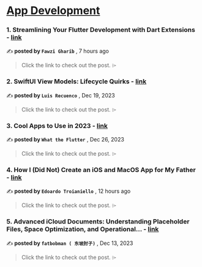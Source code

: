 
<h1><a href=https://medium.com/tag/mobile-app-development/recommended target="_blank" rel="noopener noreferrer">App Development</a></h1>
<h3>1. Streamlining Your Flutter Development with Dart Extensions - <a href=https://medium.com/@fawz11gharib/streamlining-your-flutter-development-with-dart-extensions-e9983aff0bc3?source=tag_recommended_feed---------0-84----------mobile_app_development----------5c90fca1_7679_4de2_96d9_e67b6d0f1ed6------- target="_blank" rel="noopener noreferrer">link</a></h3>

✍️ **posted by `Fawzi Gharib`** <date> , 7 hours ago</date>

<blockquote>Click the link to check out the post. ⌲</blockquote>

<h3>2. SwiftUI View Models: Lifecycle Quirks - <a href=https://medium.com/the-swift-cooperative/swiftui-view-models-lifecycle-quirks-8dd967e84e31?source=tag_recommended_feed---------1-107----------mobile_app_development----------5c90fca1_7679_4de2_96d9_e67b6d0f1ed6------- target="_blank" rel="noopener noreferrer">link</a></h3>

✍️ **posted by `Luis Recuenco`** <date> , Dec 19, 2023</date>

<blockquote>Click the link to check out the post. ⌲</blockquote>

<h3>3. Cool Apps to Use in 2023 - <a href=https://medium.com/@flutterwtf/cool-apps-to-use-in-2023-259885581956?source=tag_recommended_feed---------2-85----------mobile_app_development----------5c90fca1_7679_4de2_96d9_e67b6d0f1ed6------- target="_blank" rel="noopener noreferrer">link</a></h3>

✍️ **posted by `What the Flutter`** <date> , Dec 26, 2023</date>

<blockquote>Click the link to check out the post. ⌲</blockquote>

<h3>4. How I (Did Not) Create an iOS and MacOS App for My Father - <a href=https://medium.com/@eddotroianiello/how-i-did-not-create-an-ios-and-macos-app-for-my-father-3a21e0512d6e?source=tag_recommended_feed---------3-84----------mobile_app_development----------5c90fca1_7679_4de2_96d9_e67b6d0f1ed6------- target="_blank" rel="noopener noreferrer">link</a></h3>

✍️ **posted by `Edoardo Troianiello`** <date> , 12 hours ago</date>

<blockquote>Click the link to check out the post. ⌲</blockquote>

<h3>5. Advanced iCloud Documents: Understanding Placeholder Files, Space Optimization, and Operational… - <a href=https://medium.com/itnext/advanced-icloud-documents-understanding-placeholder-files-space-optimization-and-operational-759b29c17e10?source=tag_recommended_feed---------4-107----------mobile_app_development----------5c90fca1_7679_4de2_96d9_e67b6d0f1ed6------- target="_blank" rel="noopener noreferrer">link</a></h3>

✍️ **posted by `fatbobman ( 东坡肘子)`** <date> , Dec 13, 2023</date>

<blockquote>Click the link to check out the post. ⌲</blockquote>

